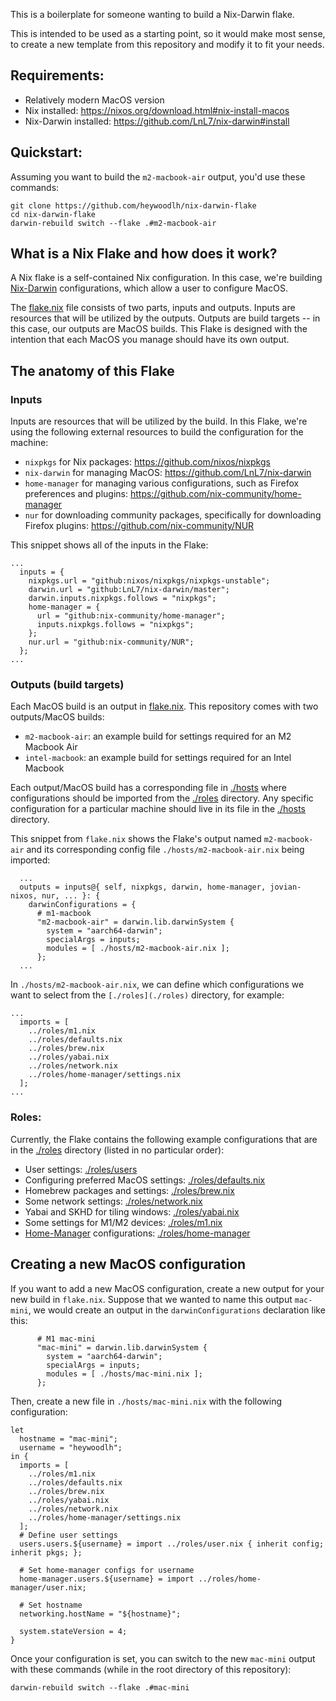 This is a boilerplate for someone wanting to build a Nix-Darwin flake.

This is intended to be used as a starting point, so it would make most sense, to create a new template from this repository and modify it to fit your needs.

## Requirements:

- Relatively modern MacOS version
- Nix installed: https://nixos.org/download.html#nix-install-macos
- Nix-Darwin installed: https://github.com/LnL7/nix-darwin#install

## Quickstart:

Assuming you want to build the `m2-macbook-air` output, you'd use these commands:

```
git clone https://github.com/heywoodlh/nix-darwin-flake
cd nix-darwin-flake
darwin-rebuild switch --flake .#m2-macbook-air
``` 

## What is a Nix Flake and how does it work?

A Nix flake is a self-contained Nix configuration. In this case, we're building [Nix-Darwin](http://daiderd.com/nix-darwin/) configurations, which allow a user to configure MacOS.

The [flake.nix](./flake.nix) file consists of two parts, inputs and outputs. Inputs are resources that will be utilized by the outputs. Outputs are build targets -- in this case, our outputs are MacOS builds. This Flake is designed with the intention that each MacOS you manage should have its own output.

## The anatomy of this Flake

### Inputs

Inputs are resources that will be utilized by the build. In this Flake, we're using the following external resources to build the configuration for the machine:

- `nixpkgs` for Nix packages: https://github.com/nixos/nixpkgs
- `nix-darwin` for managing MacOS: https://github.com/LnL7/nix-darwin
- `home-manager` for managing various configurations, such as Firefox preferences and plugins: https://github.com/nix-community/home-manager
- `nur` for downloading community packages, specifically for downloading Firefox plugins: https://github.com/nix-community/NUR

This snippet shows all of the inputs in the Flake:

```
...
  inputs = {
    nixpkgs.url = "github:nixos/nixpkgs/nixpkgs-unstable";
    darwin.url = "github:LnL7/nix-darwin/master";
    darwin.inputs.nixpkgs.follows = "nixpkgs";
    home-manager = {
      url = "github:nix-community/home-manager";
      inputs.nixpkgs.follows = "nixpkgs";
    };
    nur.url = "github:nix-community/NUR";
  };
...
```

### Outputs (build targets)

Each MacOS build is an output in [flake.nix](./flake.nix). This repository comes with two outputs/MacOS builds:

- `m2-macbook-air`: an example build for settings required for an M2 Macbook Air
- `intel-macbook`: an example build for settings required for an Intel Macbook

Each output/MacOS build has a corresponding file in [./hosts](./hosts) where configurations should be imported from the [./roles](./roles) directory. Any specific configuration for a particular machine should live in its file in the [./hosts](./hosts) directory.

This snippet from `flake.nix` shows the Flake's output named `m2-macbook-air` and its corresponding config file `./hosts/m2-macbook-air.nix` being imported:

```
  ...
  outputs = inputs@{ self, nixpkgs, darwin, home-manager, jovian-nixos, nur, ... }: {
    darwinConfigurations = {
      # m1-macbook 
      "m2-macbook-air" = darwin.lib.darwinSystem {
        system = "aarch64-darwin";
        specialArgs = inputs;
        modules = [ ./hosts/m2-macbook-air.nix ];
      };
  ...
```

In `./hosts/m2-macbook-air.nix`, we can define which configurations we want to select from the `[./roles](./roles)` directory, for example:

```
...
  imports = [
    ../roles/m1.nix
    ../roles/defaults.nix
    ../roles/brew.nix
    ../roles/yabai.nix
    ../roles/network.nix
    ../roles/home-manager/settings.nix
  ];
...
```

### Roles:

Currently, the Flake contains the following example configurations that are in the [./roles](./roles) directory (listed in no particular order):

- User settings: [./roles/users](./roles/users)
- Configuring preferred MacOS settings: [./roles/defaults.nix](./roles/defaults.nix)
- Homebrew packages and settings:  [./roles/brew.nix](./roles/brew.nix)
- Some network settings:  [./roles/network.nix](./roles/network.nix)
- Yabai and SKHD for tiling windows:  [./roles/yabai.nix](./roles/yabai.nix)
- Some settings for M1/M2 devices: [./roles/m1.nix](./roles/m1.nix)
- [Home-Manager](https://github.com/nix-community/home-manager) configurations: [./roles/home-manager](./roles/home-manager)

## Creating a new MacOS configuration

If you want to add a new MacOS configuration, create a new output for your new build in `flake.nix`. Suppose that we wanted to name this output `mac-mini`, we would create an output in the `darwinConfigurations` declaration like this:

```
      # M1 mac-mini
      "mac-mini" = darwin.lib.darwinSystem {
        system = "aarch64-darwin";
        specialArgs = inputs;
        modules = [ ./hosts/mac-mini.nix ];
      };
```

Then, create a new file in `./hosts/mac-mini.nix` with the following configuration:

```
let
  hostname = "mac-mini";
  username = "heywoodlh";
in {
  imports = [
    ../roles/m1.nix
    ../roles/defaults.nix
    ../roles/brew.nix
    ../roles/yabai.nix
    ../roles/network.nix
    ../roles/home-manager/settings.nix
  ];
  # Define user settings
  users.users.${username} = import ../roles/user.nix { inherit config; inherit pkgs; };

  # Set home-manager configs for username
  home-manager.users.${username} = import ../roles/home-manager/user.nix;

  # Set hostname
  networking.hostName = "${hostname}";

  system.stateVersion = 4;
}

```

Once your configuration is set, you can switch to the new `mac-mini` output with these commands (while in the root directory of this repository):

```
darwin-rebuild switch --flake .#mac-mini
```
